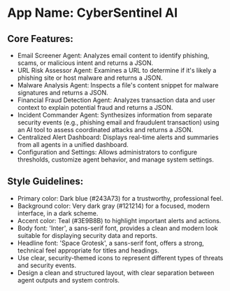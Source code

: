 # **App Name**: CyberSentinel AI

## Core Features:

- Email Screener Agent: Analyzes email content to identify phishing, scams, or malicious intent and returns a JSON.
- URL Risk Assessor Agent: Examines a URL to determine if it's likely a phishing site or host malware and returns a JSON.
- Malware Analysis Agent: Inspects a file's content snippet for malware signatures and returns a JSON.
- Financial Fraud Detection Agent: Analyzes transaction data and user context to explain potential fraud and returns a JSON.
- Incident Commander Agent: Synthesizes information from separate security events (e.g., phishing email and fraudulent transaction) using an AI tool to assess coordinated attacks and returns a JSON.
- Centralized Alert Dashboard: Displays real-time alerts and summaries from all agents in a unified dashboard.
- Configuration and Settings: Allows administrators to configure thresholds, customize agent behavior, and manage system settings.

## Style Guidelines:

- Primary color: Dark blue (#243A73) for a trustworthy, professional feel.
- Background color: Very dark gray (#121214) for a focused, modern interface, in a dark scheme.
- Accent color: Teal (#3E9B8B) to highlight important alerts and actions.
- Body font: 'Inter', a sans-serif font, provides a clean and modern look suitable for displaying security data and reports.
- Headline font: 'Space Grotesk', a sans-serif font, offers a strong, technical feel appropriate for titles and headings.
- Use clear, security-themed icons to represent different types of threats and security events.
- Design a clean and structured layout, with clear separation between agent outputs and system controls.